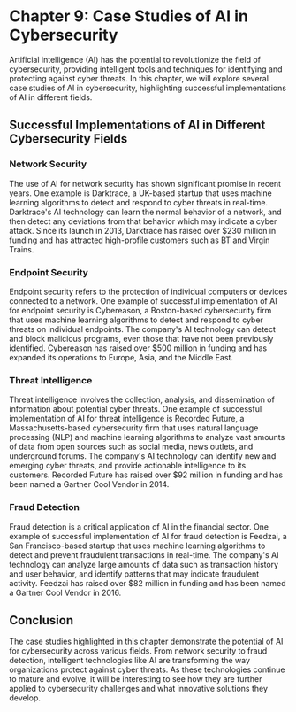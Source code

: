 Chapter 9: Case Studies of AI in Cybersecurity
==============================================

Artificial intelligence (AI) has the potential to revolutionize the field of cybersecurity, providing intelligent tools and techniques for identifying and protecting against cyber threats. In this chapter, we will explore several case studies of AI in cybersecurity, highlighting successful implementations of AI in different fields.

Successful Implementations of AI in Different Cybersecurity Fields
------------------------------------------------------------------

### Network Security

The use of AI for network security has shown significant promise in recent years. One example is Darktrace, a UK-based startup that uses machine learning algorithms to detect and respond to cyber threats in real-time. Darktrace's AI technology can learn the normal behavior of a network, and then detect any deviations from that behavior which may indicate a cyber attack. Since its launch in 2013, Darktrace has raised over $230 million in funding and has attracted high-profile customers such as BT and Virgin Trains.

### Endpoint Security

Endpoint security refers to the protection of individual computers or devices connected to a network. One example of successful implementation of AI for endpoint security is Cybereason, a Boston-based cybersecurity firm that uses machine learning algorithms to detect and respond to cyber threats on individual endpoints. The company's AI technology can detect and block malicious programs, even those that have not been previously identified. Cybereason has raised over $500 million in funding and has expanded its operations to Europe, Asia, and the Middle East.

### Threat Intelligence

Threat intelligence involves the collection, analysis, and dissemination of information about potential cyber threats. One example of successful implementation of AI for threat intelligence is Recorded Future, a Massachusetts-based cybersecurity firm that uses natural language processing (NLP) and machine learning algorithms to analyze vast amounts of data from open sources such as social media, news outlets, and underground forums. The company's AI technology can identify new and emerging cyber threats, and provide actionable intelligence to its customers. Recorded Future has raised over $92 million in funding and has been named a Gartner Cool Vendor in 2014.

### Fraud Detection

Fraud detection is a critical application of AI in the financial sector. One example of successful implementation of AI for fraud detection is Feedzai, a San Francisco-based startup that uses machine learning algorithms to detect and prevent fraudulent transactions in real-time. The company's AI technology can analyze large amounts of data such as transaction history and user behavior, and identify patterns that may indicate fraudulent activity. Feedzai has raised over $82 million in funding and has been named a Gartner Cool Vendor in 2016.

Conclusion
----------

The case studies highlighted in this chapter demonstrate the potential of AI for cybersecurity across various fields. From network security to fraud detection, intelligent technologies like AI are transforming the way organizations protect against cyber threats. As these technologies continue to mature and evolve, it will be interesting to see how they are further applied to cybersecurity challenges and what innovative solutions they develop.
